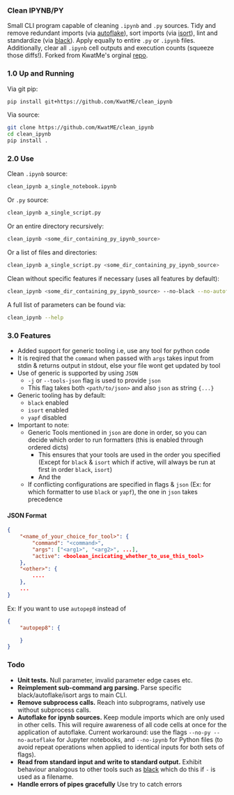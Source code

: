 ### Clean IPYNB/PY
Small CLI program capable of cleaning ```.ipynb``` and ```.py``` sources. Tidy and remove redundant imports (via [autoflake](https://github.com/myint/autoflake)), sort imports (via [isort](https://github.com/timothycrosley/isort)), lint and standardize (via [black](https://github.com/ambv/black)). Apply equally to entire ```.py``` or ```.ipynb``` files. Additionally, clear all ```.ipynb``` cell outputs and execution counts (squeeze those diffs!). Forked from KwatMe's orginal [repo](https://github.com/KwatME/clean_ipynb).

### 1.0 Up and Running
Via git pip:
```bash
pip install git+https://github.com/KwatME/clean_ipynb
```

Via source:
```bash
git clone https://github.com/KwatME/clean_ipynb
cd clean_ipynb
pip install .
```

### 2.0 Use
Clean ```.ipynb``` source:
```bash
clean_ipynb a_single_notebook.ipynb
```

Or ```.py``` source:
```bash
clean_ipynb a_single_script.py
```

Or an entire directory recursively:
```bash
clean_ipynb <some_dir_containing_py_ipynb_source>
```

Or a list of files and directories:
```bash
clean_ipynb a_single_script.py <some_dir_containing_py_ipynb_source>
```

Clean without specific features if necessary (uses all features by default):
```bash
clean_ipynb <some_dir_containing_py_ipynb_source> --no-black --no-autoflake
```

A full list of parameters can be found via:
```bash
clean_ipynb --help
```

### 3.0 Features

- Added support for generic tooling i.e, use any tool for python code 
- It is reqired that the `command` when passed with `args` takes input from stdin & returns output in stdout, else your file wont get updated by tool
- Use of generic is supported by using `JSON`
  - `-j` or `--tools-json` flag is used to provide `json`
  - This flag takes both `<path/to/json>` and also `json` as string `{...}`
- Generic tooling has by default:
  - `black` enabled
  - `isort` enabled
  - `yapf` disabled
- Important to note:
  - Generic Tools mentioned in `json` are done in order, so you can decide which order to run formatters (this is enabled through ordered dicts)
    - This ensures that your tools are used in the order you specified (Except for `black` & `isort` which if active, will always be run at first in order `black`, `isort`)
    - And the
  - If conflicting configurations are specified in flags & `json` (Ex: for which formatter to use `black` or `yapf`), the one in `json` takes precedence

#### JSON Format

```json
{
    "<name_of_your_choice_for_tool>": {
        "command": "<command>",
        "args": ["<arg1>", "<arg2>", ...],
        "active": <boolean_incicating_whether_to_use_this_tool>
    }, 
    "<other>": {
        ....
    }, 
    ...
}
```

Ex: If you want to use `autopep8` instead of 
```json
{
    "autopep8": {

    }
}
```

### Todo
* **Unit tests.** Null parameter, invalid parameter edge cases etc.
* **Reimplement sub-command arg parsing.** Parse specific black/autoflake/isort args to main CLI.
* **Remove subprocess calls.** Reach into subprograms, natively use without subprocess calls.
* **Autoflake for ipynb sources.** Keep module imports which are only used in other cells. This will require awareness of all code cells at once for the application of autoflake. Current workaround: use the flags `--no-py --no-autoflake` for Jupyter notebooks, and `--no-ipynb` for Python files (to avoid repeat operations when applied to identical inputs for both sets of flags).
* **Read from standard input and write to standard output.** Exhibit behaviour analogous to other tools such as [black](https://github.com/ambv/black) which do this if `-` is used as a filename.
* **Handle errors of pipes gracefully** Use try to catch errors
